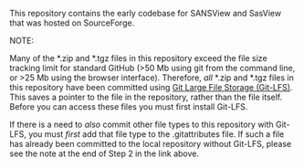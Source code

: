 This repository contains the early codebase for SANSView and SasView that was hosted on SourceForge.


NOTE:

Many of the \*.zip and \*.tgz files in this repository exceed the file size tracking limit for standard GitHub (>50 Mb using git from the command line, or >25 Mb using the browser interface). Therefore, *all* \*.zip and \*.tgz files in this repository have been committed using [Git Large File Storage (Git-LFS)](https://git-lfs.github.com/). This saves a pointer to the file in the repository, rather than the file itself. Before you can access these files you must first install Git-LFS.

If there is a need to *also* commit other file types to this repository with Git-LFS, you must *first* add that file type to the .gitattributes file. If such a file has already been committed to the local repository without Git-LFS, please see the note at the end of Step 2 in the link above.
